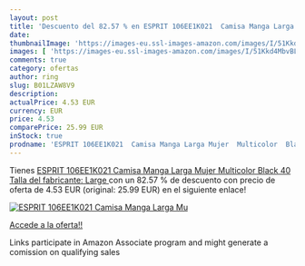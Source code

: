 ```yaml
---
layout: post
title: 'Descuento del 82.57 % en ESPRIT 106EE1K021  Camisa Manga Larga Mu'
date: 
thumbnailImage: 'https://images-eu.ssl-images-amazon.com/images/I/51Kkd4MbvBL._SL200_.jpg'
images: [ 'https://images-eu.ssl-images-amazon.com/images/I/51Kkd4MbvBL._SL200_.jpg' ]
comments: true
category: ofertas
author: ring
slug: B01LZAW8V9
description:
actualPrice: 4.53 EUR
currency: EUR
price: 4.53
comparePrice: 25.99 EUR
inStock: true
prodname: 'ESPRIT 106EE1K021  Camisa Manga Larga Mujer  Multicolor  Black   40  Talla del fabricante: Large '
---
```


Tienes [ESPRIT 106EE1K021  Camisa Manga Larga Mujer  Multicolor  Black   40  Talla del fabricante: Large ](https://www.amazon.es/dp/B01LZAW8V9/?tag=tolees-21) con un 82.57 % de descuento con precio de oferta de 4.53 EUR (original: 25.99 EUR) en el siguiente enlace!

[![ESPRIT 106EE1K021  Camisa Manga Larga Mu](https://images-eu.ssl-images-amazon.com/images/I/51Kkd4MbvBL._SL200_.jpg)](https://www.amazon.es/dp/B01LZAW8V9/?tag=tolees-21)

[Accede a la oferta!!](https://www.amazon.es/dp/B01LZAW8V9/?tag=tolees-21)

Links participate in Amazon Associate program and might generate a comission on qualifying sales


